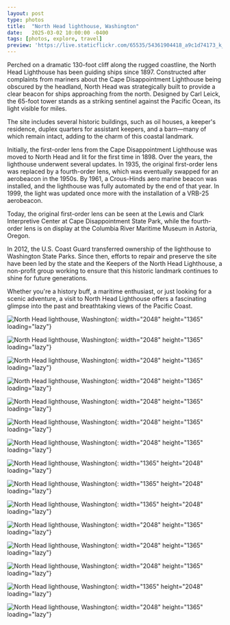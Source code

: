 ```yaml
---
layout: post
type: photos
title:  "North Head lighthouse, Washington"
date:   2025-03-02 10:00:00 -0400
tags: [photos, explore, travel]
preview: 'https://live.staticflickr.com/65535/54361904418_a9c1d74173_k_d.jpg'
---
```


Perched on a dramatic 130-foot cliff along the rugged coastline, the North Head Lighthouse has been guiding ships since 1897. Constructed after complaints from mariners about the Cape Disappointment Lighthouse being obscured by the headland, North Head was strategically built to provide a clear beacon for ships approaching from the north. Designed by Carl Leick, the 65-foot tower stands as a striking sentinel against the Pacific Ocean, its light visible for miles.

The site includes several historic buildings, such as oil houses, a keeper's residence, duplex quarters for assistant keepers, and a barn—many of which remain intact, adding to the charm of this coastal landmark.

Initially, the first-order lens from the Cape Disappointment Lighthouse was moved to North Head and lit for the first time in 1898. Over the years, the lighthouse underwent several updates. In 1935, the original first-order lens was replaced by a fourth-order lens, which was eventually swapped for an aerobeacon in the 1950s. By 1961, a Crous-Hinds aero marine beacon was installed, and the lighthouse was fully automated by the end of that year. In 1999, the light was updated once more with the installation of a VRB-25 aerobeacon.

Today, the original first-order lens can be seen at the Lewis and Clark Interpretive Center at Cape Disappointment State Park, while the fourth-order lens is on display at the Columbia River Maritime Museum in Astoria, Oregon.

In 2012, the U.S. Coast Guard transferred ownership of the lighthouse to Washington State Parks. Since then, efforts to repair and preserve the site have been led by the state and the Keepers of the North Head Lighthouse, a non-profit group working to ensure that this historic landmark continues to shine for future generations.

Whether you're a history buff, a maritime enthusiast, or just looking for a scenic adventure, a visit to North Head Lighthouse offers a fascinating glimpse into the past and breathtaking views of the Pacific Coast.

<Frame src="https://www.google.com/maps/embed?pb=!1m14!1m12!1m3!1d2820.993457796282!2d-124.07864596270277!3d46.29867859847895!2m3!1f0!2f0!3f0!3m2!1i1024!2i768!4f13.1!5e0!3m2!1sen!2sca!4v1740967708685!5m2!1sen!2sca" />

![North Head lighthouse, Washington](https://live.staticflickr.com/65535/54360809277_230ef390fe_k.jpg){: width="2048" height="1365" loading="lazy"}

![North Head lighthouse, Washington](https://live.staticflickr.com/65535/54361904838_bea093e701_k.jpg){: width="2048" height="1365" loading="lazy"}

![North Head lighthouse, Washington](https://live.staticflickr.com/65535/54361885509_750533505d_k.jpg){: width="2048" height="1365" loading="lazy"}

![North Head lighthouse, Washington](https://live.staticflickr.com/65535/54360809607_804c544dfd_k.jpg){: width="2048" height="1365" loading="lazy"}

![North Head lighthouse, Washington](https://live.staticflickr.com/65535/54361905268_2ea0250845_k.jpg){: width="2048" height="1365" loading="lazy"}

![North Head lighthouse, Washington](https://live.staticflickr.com/65535/54361905198_8a25d79fb1_k.jpg){: width="2048" height="1365" loading="lazy"}

![North Head lighthouse, Washington](https://live.staticflickr.com/65535/54361685106_03c94facfc_k.jpg){: width="2048" height="1365" loading="lazy"}

![North Head lighthouse, Washington](https://live.staticflickr.com/65535/54361904578_9063d32417_k.jpg){: width="1365" height="2048" loading="lazy"}

![North Head lighthouse, Washington](https://live.staticflickr.com/65535/54361904418_a9c1d74173_k.jpg){: width="1365" height="2048" loading="lazy"}

![North Head lighthouse, Washington](https://live.staticflickr.com/65535/54360808792_b73dc1b406_k.jpg){: width="1365" height="2048" loading="lazy"}

![North Head lighthouse, Washington](https://live.staticflickr.com/65535/54361884684_85a784f14b_k.jpg){: width="2048" height="1365" loading="lazy"}

![North Head lighthouse, Washington](https://live.staticflickr.com/65535/54362080910_8a84b3a006_k.jpg){: width="2048" height="1365" loading="lazy"}

![North Head lighthouse, Washington](https://live.staticflickr.com/65535/54360808247_ba65794b91_k.jpg){: width="2048" height="1365" loading="lazy"}

![North Head lighthouse, Washington](https://live.staticflickr.com/65535/54361683271_2c9e4e9355_k.jpg){: width="1365" height="2048" loading="lazy"}

![North Head lighthouse, Washington](https://live.staticflickr.com/65535/54360808172_8832c075f8_k.jpg){: width="2048" height="1365" loading="lazy"}
